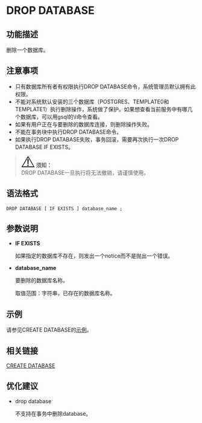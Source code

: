 # DROP DATABASE<a name="ZH-CN_TOPIC_0242370597"></a>

## 功能描述<a name="zh-cn_topic_0237122133_zh-cn_topic_0059778607_s8dcd69edcfca47eb88ddb451a360b362"></a>

删除一个数据库。

## 注意事项<a name="zh-cn_topic_0237122133_zh-cn_topic_0059778607_sbc821d407f41462a8b14952774c4287f"></a>

-   只有数据库所有者有权限执行DROP DATABASE命令，系统管理员默认拥有此权限。
-   不能对系统默认安装的三个数据库（POSTGRES、TEMPLATE0和TEMPLATE1）执行删除操作，系统做了保护。如果想查看当前服务中有哪几个数据库，可以用gsql的\\l命令查看。
-   如果有用户正在与要删除的数据库连接，则删除操作失败。
-   不能在事务块中执行DROP DATABASE命令。
-   如果执行DROP DATABASE失败，事务回滚，需要再次执行一次DROP DATABASE IF EXISTS。

>![](public_sys-resources/icon-notice.gif) **须知：**   
>DROP DATABASE一旦执行将无法撤销，请谨慎使用。  

## 语法格式<a name="zh-cn_topic_0237122133_zh-cn_topic_0059778607_seefd39b3ef1942df9e333846afd3a56c"></a>

```
DROP DATABASE [ IF EXISTS ] database_name ;
```

## 参数说明<a name="zh-cn_topic_0237122133_zh-cn_topic_0059778607_sad5ef99cc3a043838c29c5bdde9caab3"></a>

-   **IF EXISTS**

    如果指定的数据库不存在，则发出一个notice而不是抛出一个错误。

-   **database\_name**

    要删除的数据库名称。

    取值范围：字符串，已存在的数据库名称。


## 示例<a name="zh-cn_topic_0237122133_zh-cn_topic_0059778607_sabd40dc25b604e1b8c213e7e9f6b5200"></a>

请参见CREATE DATABASE的[示例](CREATE-DATABASE.md#zh-cn_topic_0237122099_zh-cn_topic_0059778277_s6be7b8abbb4b4aceb9dae686434d672c)。

## 相关链接<a name="zh-cn_topic_0237122133_zh-cn_topic_0059778607_s5f331542a3f84ab58b896c25bfff41db"></a>

[CREATE DATABASE](CREATE-DATABASE.md)

## 优化建议<a name="zh-cn_topic_0237122133_zh-cn_topic_0059778607_section29255108114255"></a>

-   drop database

    不支持在事务中删除database。


